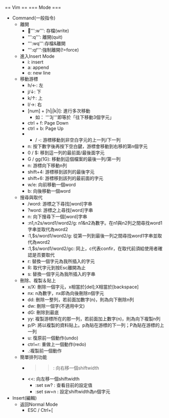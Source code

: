 == Vim ==
=== Mode ===
* Command(一般指令)
  * 離開
    * ''':w''': 存檔(write)
    * ''':q''': 離開(quit)
    * ''':wq''':存檔&離開
    * ''':q!''':強制離開(!=force)
  * 進入Insert Mode
    * i: insert
    * a: append
    * o: new line
  * 移動游標
    * h/←: 左
    * j/↓: 下
    * k/↑: 上
    * l/→: 右
    * [num] + [h|j|k|l]: 進行多次移動
      * 如： '''3j'''即等於「往下移動3個字元」
    * ctrl + f: Page Down
    * ctrl + b: Page Up
    * + / -: 游標移動到非空白字元的上一列/下一列
    * n<space>: 按下數字後再按下空白鍵，游標會移動到右移的第n個字元
    * 0 / $: 移到這一列的最前面/最後面字元
    * G / gg(1G): 移動到這個檔案的最後一列/第一列
    * n<Enter>: 游標向下移動n列
    * shift+4: 游標移到該列的最後字元
    * shift+6: 游標移到該列的最前面的字元
    * w/e: 向前移動一個word
    * b: 向後移動一個word
  * 搜尋與取代
    * /word: 游標之下尋找[word]字串
    * ?word: 游標之上尋找[word]字串
    * n: 向下搜尋下一個[word]字串
    * :n1,n2s/word1/word2/g: n1&n2為數字。在n1與n2列之間尋找word1字串並取代為word2
    * :1,$s/word1/word2/g: 從第一列到最後一列之間尋找word1字串並取代為word2
    * :1,$s/word1/word2/gc: 同上，c代表confir，在取代前須給使用者確認是否要取代
    * r: 替換一個字元為我所插入的字元
    * R: 取代字元到按Esc離開為止
    * s: 替換一個字元為我所插入的字串
  * 刪除、複製＆貼上
    * x/X: 刪除一個字元，x相當於[del];X相當於[backspace]
    * nx: n為數字，nx即為向後刪除n個字元
    * dd: 刪除一整列，若前面加數字(n)，則為向下刪除n列
    * dw: 刪除一個字(不適用中文)
    * dG: 刪除到最底
    * yy: 複製游標所在的那一列，若前面加上數字(n)，則為向下複製n列
    * p/P: 將以複製的資料貼上。p為貼在游標的下一列；P為貼在游標的上一列
    * u: 復原前一個動作(undo)
    * ctrl+r: 重做上一個動作(redo)
    * .:複製前一個動作
  * 簡單排列功能
    * >>: 向右移一個shiftwidth
    * <<: 向左移一個shiftwidth
      * :set sw? : 查看目前的設定值
      * :set sw=n : 設定shiftwidth為n個字元
* Insert(編輯)
  * 返回Normal Mode
    * ESC / Ctrl+[